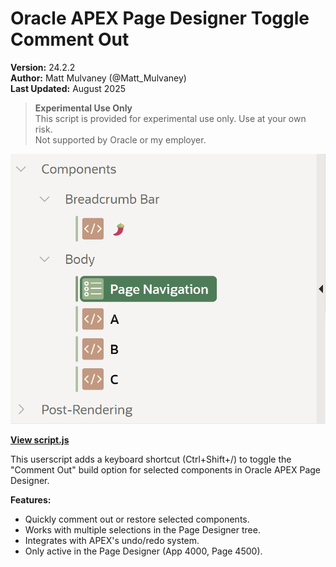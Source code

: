 # Oracle APEX Page Designer Toggle Comment Out

**Version:** 24.2.2  
**Author:** Matt Mulvaney (@Matt_Mulvaney)  
**Last Updated:** August 2025

> **Experimental Use Only**  
> This script is provided for experimental use only. Use at your own risk.  
> Not supported by Oracle or my employer.

![Preview](img/preview.gif)

**[View script.js](script.js)**

This userscript adds a keyboard shortcut (Ctrl+Shift+/) to toggle the "Comment Out" build option for selected components in Oracle APEX Page Designer.

**Features:**
- Quickly comment out or restore selected components.
- Works with multiple selections in the Page Designer tree.
- Integrates with APEX's undo/redo system.
- Only active in the Page Designer (App 4000, Page 4500).
